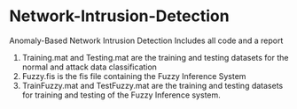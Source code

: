 # Network-Intrusion-Detection

Anomaly-Based Network Intrusion Detection
Includes all code and a report

1. Training.mat and Testing.mat are the training and testing datasets for the normal and attack data classification
2. Fuzzy.fis is the fis file containing the Fuzzy Inference System
3. TrainFuzzy.mat and TestFuzzy.mat are the training and testing datasets for training and testing of the Fuzzy Inference system.
